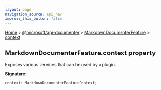 ```yaml
---
layout: page
navigation_source: api_nav
improve_this_button: false
---
```



[Home](./index.md) &gt; [@microsoft/api-documenter](./api-documenter.md) &gt; [MarkdownDocumenterFeature](./api-documenter.markdowndocumenterfeature.md) &gt; [context](./api-documenter.markdowndocumenterfeature.context.md)

## MarkdownDocumenterFeature.context property

Exposes various services that can be used by a plugin.

<b>Signature:</b>

```typescript
context: MarkdownDocumenterFeatureContext;
```
